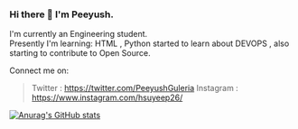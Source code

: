 ### Hi there 👋 I'm Peeyush.


I'm currently an Engineering student.<br>
Presently I'm learning:
HTML , Python started to learn about DEVOPS , also starting to contribute to Open Source.

Connect me on:
>Twitter : https://twitter.com/PeeyushGuleria
>Instagram : https://www.instagram.com/hsuyeep26/

[![Anurag's GitHub stats](https://github-readme-stats.vercel.app/api?username=peeyushguleria)](https://github.com/anuraghazra/github-readme-stats)



